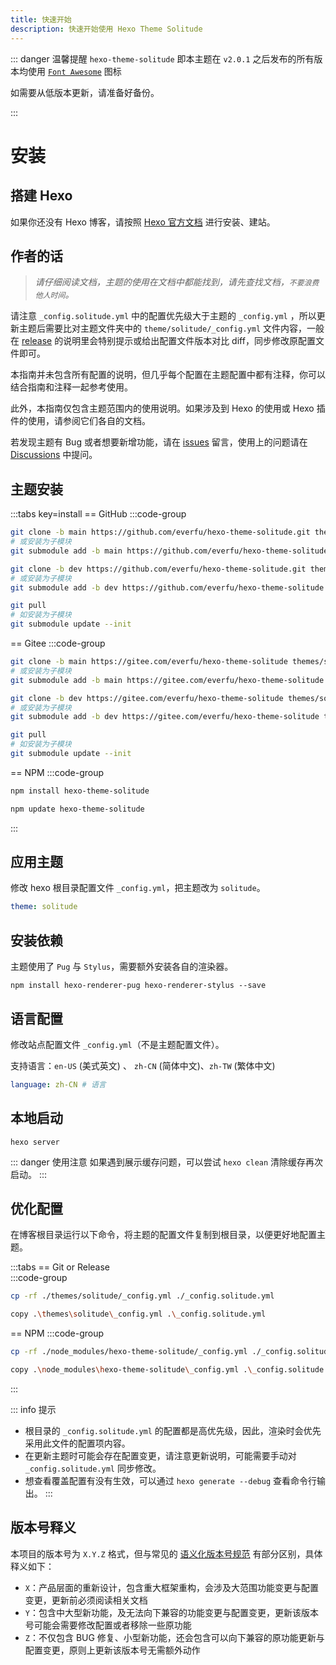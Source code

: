 ```yaml
---
title: 快速开始
description: 快速开始使用 Hexo Theme Solitude
---
```


::: danger 温馨提醒
`hexo-theme-solitude` 即本主题在 `v2.0.1` 之后发布的所有版本均使用 [`Font Awesome`](https://fontawesome.com/search?o=r&m=free) 图标

如需要从低版本更新，请准备好备份。

:::

# 安装

## 搭建 Hexo

如果你还没有 Hexo 博客，请按照 [Hexo 官方文档](https://hexo.io/zh-cn/docs/) 进行安装、建站。

## 作者的话

> *请仔细阅读文档，主题的使用在文档中都能找到，请先查找文档，`不要浪费他人时间`。*

请注意 `_config.solitude.yml` 中的配置优先级大于主题的 `_config.yml` ，所以更新主题后需要比对主题文件夹中的 `theme/solitude/_config.yml` 文件内容，一般在 [release](https://github.com/everfu/hexo-theme-solitude/releases) 的说明里会特别提示或给出配置文件版本对比 diff，同步修改原配置文件即可。

本指南并未包含所有配置的说明，但几乎每个配置在主题配置中都有注释，你可以结合指南和注释一起参考使用。

此外，本指南仅包含主题范围内的使用说明。如果涉及到 Hexo 的使用或 Hexo 插件的使用，请参阅它们各自的文档。

若发现主题有 Bug 或者想要新增功能，请在 [issues](https://github.com/everfu/Hexo-theme-solitude/issues) 留言，使用上的问题请在 [Discussions](https://github.com/orgs/everfu/discussions) 中提问。


## 主题安装

:::tabs key=install
== GitHub
:::code-group
```bash [稳定版]
git clone -b main https://github.com/everfu/hexo-theme-solitude.git themes/solitude
# 或安装为子模块
git submodule add -b main https://github.com/everfu/hexo-theme-solitude.git themes/solitude
```

```bash [开发版]
git clone -b dev https://github.com/everfu/hexo-theme-solitude.git themes/solitude
# 或安装为子模块
git submodule add -b dev https://github.com/everfu/hexo-theme-solitude.git themes/solitude
```

```bash [升级方法]
git pull
# 如安装为子模块
git submodule update --init
```
== Gitee
:::code-group
```bash [稳定版]
git clone -b main https://gitee.com/everfu/hexo-theme-solitude themes/solitude
# 或安装为子模块
git submodule add -b main https://gitee.com/everfu/hexo-theme-solitude themes/solitude
```

```bash [开发版]
git clone -b dev https://gitee.com/everfu/hexo-theme-solitude themes/solitude
# 或安装为子模块
git submodule add -b dev https://gitee.com/everfu/hexo-theme-solitude themes/solitude
```

```bash [升级方法]
git pull
# 如安装为子模块
git submodule update --init
```
== NPM
:::code-group
```bash [稳定版]
npm install hexo-theme-solitude
```

```bash [升级方法]
npm update hexo-theme-solitude
```
:::

## 应用主题

修改 hexo 根目录配置文件 `_config.yml`，把主题改为 `solitude`。​

```yaml [_config.yml]
theme: solitude
```

## 安装依赖

主题使用了 `Pug` 与 `Stylus`，需要额外安装各自的渲染器。

```shell [Terminal]
npm install hexo-renderer-pug hexo-renderer-stylus --save
```

## 语言配置

修改站点配置文件 `_config.yml`（不是主题配置文件）。

支持语言：`en-US` (美式英文) 、 `zh-CN` (简体中文)、`zh-TW` (繁体中文)

```yaml [_config.yml]
language: zh-CN # 语言
```

## 本地启动
```shell [Terminal]
hexo server
```

::: danger 使用注意
如果遇到展示缓存问题，可以尝试 `hexo clean` 清除缓存再次启动。
:::

## 优化配置

在博客根目录运行以下命令，将主题的配置文件复制到根目录，以便更好地配置主题。

:::tabs
== Git or Release   
:::code-group
```bash [Mac/Linux]
cp -rf ./themes/solitude/_config.yml ./_config.solitude.yml
```

```bash [Windows]
copy .\themes\solitude\_config.yml .\_config.solitude.yml
```
== NPM
:::code-group
```bash [Mac/Linux]
cp -rf ./node_modules/hexo-theme-solitude/_config.yml ./_config.solitude.yml
```

```bash [Windows]
copy .\node_modules\hexo-theme-solitude\_config.yml .\_config.solitude.yml
```
:::

::: info 提示
- 根目录的 `_config.solitude.yml` 的配置都是高优先级，因此，渲染时会优先采用此文件的配置项内容。
- 在更新主题时可能会存在配置变更，请注意更新说明，可能需要手动对 `_config.solitude.yml` 同步修改。
- 想查看覆盖配置有没有生效，可以通过 `hexo generate --debug` 查看命令行输出。
:::

## 版本号释义

本项目的版本号为 `X.Y.Z` 格式，但与常见的 [语义化版本号规范](https://semver.org/lang/zh-CN/) 有部分区别，具体释义如下：

- `X`：产品层面的重新设计，包含重大框架重构，会涉及大范围功能变更与配置变更，更新前必须阅读相关文档
- `Y`：包含中大型新功能，及无法向下兼容的功能变更与配置变更，更新该版本号可能会需要修改配置或者移除一些原功能
- `Z`：不仅包含 BUG 修复、小型新功能，还会包含可以向下兼容的原功能更新与配置变更，原则上更新该版本号无需额外动作
